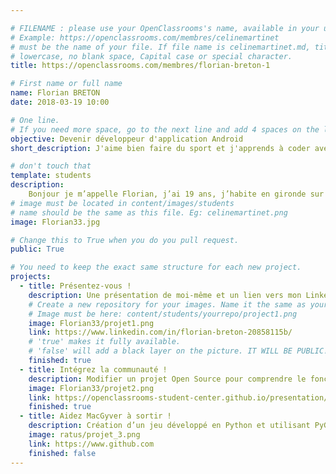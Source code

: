 ```yaml
---

# FILENAME : please use your OpenClassrooms's name, available in your url.
# Example: https://openclassrooms.com/membres/celinemartinet
# must be the name of your file. If file name is celinemartinet.md, title is celinemartinet.
# lowercase, no blank space, Capital case or special character.
title: https://openclassrooms.com/membres/florian-breton-1

# First name or full name
name: Florian BRETON
date: 2018-03-19 10:00

# One line.
# If you need more space, go to the next line and add 4 spaces on the left, as in 'description'.
objective: Devenir développeur d'application Android
short_description: J'aime bien faire du sport et j'apprends à coder avec OpenClassrooms !

# don't touch that
template: students
description:
    Bonjour je m’appelle Florian, j’ai 19 ans, j’habite en gironde sur le bassin d’Arcachon. J’aime bien faire du sport et je suis actuellement étudiant chez Openclassrooms dans le parcours Développeur d’application Android. 
# image must be located in content/images/students
# name should be the same as this file. Eg: celinemartinet.png
image: Florian33.jpg

# Change this to True when you do you pull request.
public: True

# You need to keep the exact same structure for each new project.
projects:
  - title: Présentez-vous !
    description: Une présentation de moi-même et un lien vers mon LinkedIn.
    # Create a new repository for your images. Name it the same as your nickname and profile picture.
    # Image must be here: content/students/yourrepo/project1.png
    image: Florian33/projet1.png
    link: https://www.linkedin.com/in/florian-breton-20858115b/
    # 'true' makes it fully available.
    # 'false' will add a black layer on the picture. IT WILL BE PUBLIC!
    finished: true
  - title: Intégrez la communauté !
    description: Modifier un projet Open Source pour comprendre le fonctionnement de Git, de Github et des pull requests. 
    image: Florian33/projet2.png
    link: https://openclassrooms-student-center.github.io/presentation/students/ratus.html
    finished: true
  - title: Aidez MacGyver à sortir !
    description: Création d’un jeu développé en Python et utilisant PyGame.
    image: ratus/projet_3.png
    link: https://www.github.com
    finished: false
---
```


